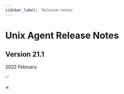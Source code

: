 ```yaml
---
sidebar_label: 'Release notes'
---
```


# Unix Agent Release Notes

## Version 21.1

2022 February

:white_check_mark:

:eight_spoked_asterisk: 